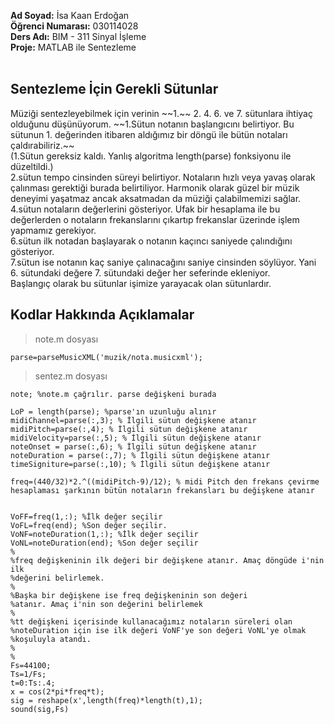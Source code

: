 <strong>Ad Soyad:</strong> İsa Kaan Erdoğan <br/> <strong>Öğrenci Numarası:</strong> 030114028 <br/> <strong>Ders Adı:</strong> BIM - 311 Sinyal İşleme <br/> <strong>Proje:</strong> MATLAB ile Sentezleme<br/>
<br/>
<h2>Sentezleme İçin Gerekli Sütunlar</h2>
Müziği sentezleyebilmek için verinin ~~1.~~ 2. 4. 6. ve 7. sütunlara ihtiyaç olduğunu düşünüyorum.
~~1.Sütun notanın başlangıcını belirtiyor. Bu sütunun 1. değerinden itibaren aldığımız bir döngü ile bütün notaları çaldırabiliriz.~~<br/>
(1.Sütun gereksiz kaldı. Yanlış algoritma length(parse) fonksiyonu ile düzeltildi.)<br/>
2.sütun tempo cinsinden süreyi belirtiyor. Notaların hızlı veya yavaş olarak çalınması gerektiği burada belirtiliyor. Harmonik olarak güzel bir müzik deneyimi yaşatmaz ancak aksatmadan da müziği çalabilmemizi sağlar.<br/>
4.sütun notaların değerlerini gösteriyor. Ufak bir hesaplama ile bu değerlerden o notaların frekanslarını çıkartıp frekanslar üzerinde işlem yapmamız gerekiyor. <br/>
6.sütun ilk notadan başlayarak o notanın kaçıncı saniyede çalındığını gösteriyor.<br/>
7.sütun ise notanın kaç saniye çalınacağını saniye cinsinden söylüyor. Yani 6. sütundaki değere 7. sütundaki değer her seferinde ekleniyor. <br/>
Başlangıç olarak bu sütunlar işimize yarayacak olan sütunlardır.<br/>

<h2>Kodlar Hakkında Açıklamalar</h2>

> note.m dosyası

```
parse=parseMusicXML('muzik/nota.musicxml');
```



> sentez.m dosyası


```
note; %note.m çağrılır. parse değişkeni burada

LoP = length(parse); %parse'ın uzunluğu alınır
midiChannel=parse(:,3); % İlgili sütun değişkene atanır
midiPitch=parse(:,4); % İlgili sütun değişkene atanır
midiVelocity=parse(:,5); % İlgili sütun değişkene atanır
noteOnset = parse(:,6); % İlgili sütun değişkene atanır
noteDuration = parse(:,7); % İlgili sütun değişkene atanır
timeSigniture=parse(:,10); % İlgili sütun değişkene atanır

freq=(440/32)*2.^((midiPitch-9)/12); % midi Pitch den frekans çevirme hesaplaması şarkının bütün notaların frekansları bu değişkene atanır


VoFF=freq(1,:); %İlk değer seçilir
VoFL=freq(end); %Son değer seçilir.
VoNF=noteDuration(1,:); %İlk değer seçilir
VoNL=noteDuration(end); %Son değer seçilir
%
%freq değişkeninin ilk değeri bir değişkene atanır. Amaç döngüde i'nin ilk
%değerini belirlemek. 
%
%Başka bir değişkene ise freq değişkeninin son değeri
%atanır. Amaç i'nin son değerini belirlemek
%
%tt değişkeni içerisinde kullanacağımız notaların süreleri olan
%noteDuration için ise ilk değeri VoNF'ye son değeri VoNL'ye olmak
%koşuluyla atandı.
%
%
Fs=44100;
Ts=1/Fs;
t=0:Ts:.4;
x = cos(2*pi*freq*t); 
sig = reshape(x',length(freq)*length(t),1);
sound(sig,Fs)
```

<br/>

